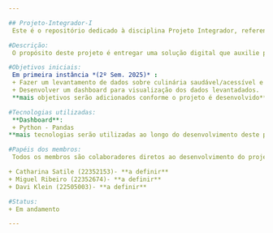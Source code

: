 ```yaml
---

## Projeto-Integrador-I
 Este é o repositório dedicado à disciplina Projeto Integrador, referente ao curso de Ciência da Computação no CEUB

#Descrição:
 O propósito deste projeto é entregar uma solução digital que auxilie pessoas de todos os perfis a encontrar um estilo de vida mais saudável de maneira realista por meio de receitas culinárias focadas em simplicidade e praticidade. 

#Objetivos iniciais:
 Em primeira instância *(2º Sem. 2025)* :
 + Fazer um levantamento de dados sobre culinária saudável/acessível e o público que mais se beneficiaria da mesma.
 + Desenvolver um dashboard para visualização dos dados levantadados.
 **mais objetivos serão adicionados conforme o projeto é desenvolvido**

#Tecnologias utilizadas:
 **Dashboard**:
 + Python - Pandas
**mais tecnologias serão utilizadas ao longo do desenvolvimento deste projeto**

#Papéis dos membros:
 Todos os membros são colaboradores diretos ao desenvolvimento do projeto. Funções específicas serão definidas em breve.

+ Catharina Satile (22352153)- **a definir**
+ Miguel Ribeiro (22352674)- **a definir**
+ Davi Klein (22505003)- **a definir** 

#Status:
+ Em andamento

---
```

